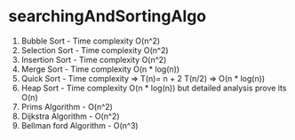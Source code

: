 # searchingAndSortingAlgo
  1. Bubble Sort - Time complexity O(n^2)
  2. Selection Sort - Time complexity O(n^2)
  3. Insertion Sort - Time complexity O(n^2)
  4. Merge Sort - Time complexity O(n * log(n))
  5. Quick Sort - Time complexity => T(n)= n + 2 T(n/2) => O(n * log(n))
  6. Heap Sort - Time complexity O(n * log(n)) but detailed analysis prove its O(n)
  7. Prims Algorithm - O(n^2)
  8. Dijkstra Algorithm - O(n^2)
  9. Bellman ford Algorithm - O(n^3)



